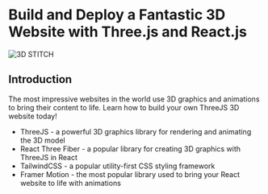 # Build and Deploy a Fantastic 3D Website with Three.js and React.js
![3D STITCH](https://ibb.co/256NbrZ)

## Introduction
The most impressive websites in the world use 3D graphics and animations to bring their content to life. Learn how to build your own ThreeJS 3D website today! 

- ThreeJS - a powerful 3D graphics library for rendering and animating the 3D model
- React Three Fiber - a popular library for creating 3D graphics with ThreeJS in React
- TailwindCSS - a popular utility-first CSS styling framework
- Framer Motion - the most popular library used to bring your React website to life with animations

